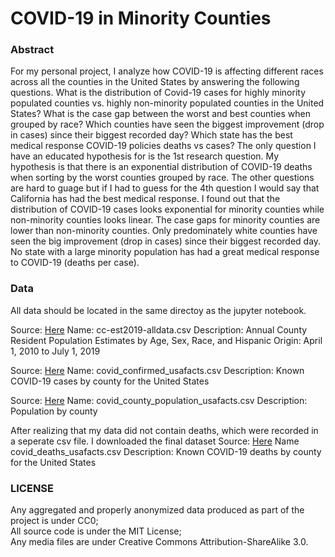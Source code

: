 # COVID-19 in Minority Counties

### Abstract 

For my personal project, I analyze how COVID-19 is affecting different races across all the counties in the United States by answering the following questions. What is the distribution of Covid-19 cases for highly minority populated counties vs. highly non-minority populated counties in the United States? What is the case gap between the worst and best counties when grouped by race? Which counties have seen the biggest improvement (drop in cases) since their biggest recorded day? Which state has the best medical response COVID-19 policies deaths vs cases?  The only question I have an educated hypothesis for is the 1st research question. My hypothesis is that there is an exponential distribution of COVID-19 deaths when sorting by the worst counties grouped by race. The other questions are hard to guage but if I had to guess for the 4th question I would say that California has had the best medical response. I found out that the distribution of COVID-19 cases looks exponential for minority counties while non-minority counties looks linear. The case gaps for minority counties are lower than non-minority counties. Only predominately white counties have seen the big improvement (drop in cases) since their biggest recorded day. No state with a large minority population has had a great medical response to COVID-19 (deaths per case).


### Data

All data should be located in the same directoy as the jupyter notebook.

Source: [Here](https://www.census.gov/data/datasets/time-series/demo/popest/2010s-counties-detail.html)
Name: cc-est2019-alldata.csv
Description: Annual County Resident Population Estimates by Age, Sex, Race, and Hispanic Origin: April 1, 2010 to July 1, 2019

Source: [Here](https://usafacts.org/visualizations/coronavirus-covid-19-spread-map/)
Name: covid_confirmed_usafacts.csv
Description: Known COVID-19 cases by county for the United States

Source: [Here](https://usafacts.org/visualizations/coronavirus-covid-19-spread-map/)
Name: covid_county_population_usafacts.csv
Description: Population by county

After realizing that my data did not contain deaths, which were recorded in a seperate csv file. I downloaded the final dataset
Source: [Here](https://usafacts.org/visualizations/coronavirus-covid-19-spread-map/)
Name covid_deaths_usafacts.csv
Description: Known COVID-19 deaths by county for the United States

### LICENSE

Any aggregated and properly anonymized data produced as part of the project is under CC0; <br>
All source code is under the MIT License; <br>
Any media files are under Creative Commons Attribution-ShareAlike 3.0. <br>
